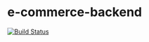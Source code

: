 # e-commerce-backend

[![Build Status](https://travis-ci.org/rhnonose/e-commerce-backend.svg?branch=develop)](https://travis-ci.org/rhnonose/e-commerce-backend)

